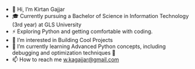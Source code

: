 - 👋 Hi, I’m Kirtan Gajjar
- 🎓 Currently pursuing a Bachelor of Science in Information Technology (3rd year) at GLS University
- ⚡ Exploring Python and getting comfortable with coding.
- 👀 I’m interested in Building Cool Projects
- 🌱 I’m currently learning Advanced Python concepts, including debugging and optimization       techniques 🐍
- 📫 How to reach me [w.kagajjar@gmail.com](mailto:w.kagajjar@gmail.com)

